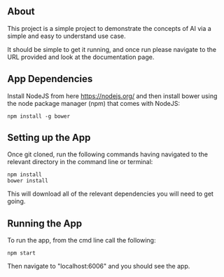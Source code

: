 ## About

This project is a simple project to demonstrate the concepts of AI via a simple and easy to understand use case. 

It should be simple to get it running, and once run please navigate to the URL provided and look at the documentation page.

## App Dependencies

Install NodeJS from here https://nodejs.org/ and then install bower using the node package manager (npm) that comes with NodeJS:
 
    npm install -g bower

## Setting up the App

Once git cloned, run the following commands having navigated to the relevant directory in the command line or terminal:

    npm install
    bower install
    
This will download all of the relevant dependencies you will need to get going.

## Running the App

To run the app, from the cmd line call the following:

    npm start
    
Then navigate to "localhost:6006" and you should see the app.